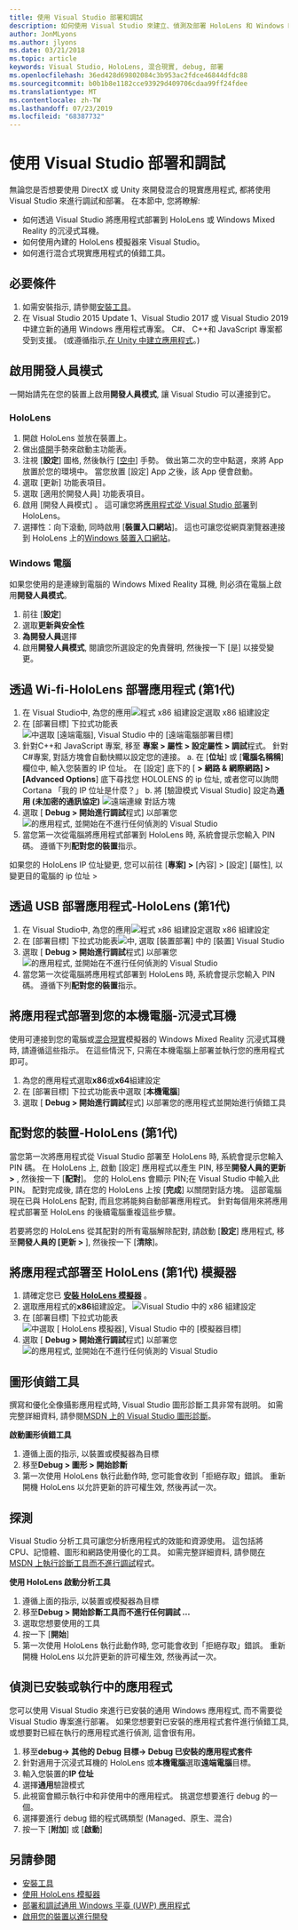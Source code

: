 ```yaml
---
title: 使用 Visual Studio 部署和調試
description: 如何使用 Visual Studio 來建立、偵測及部署 HoloLens 和 Windows Mixed Reality 的應用程式。
author: JonMLyons
ms.author: jlyons
ms.date: 03/21/2018
ms.topic: article
keywords: Visual Studio, HoloLens, 混合現實, debug, 部署
ms.openlocfilehash: 36ed428d69802084c3b953ac2fdce46844dfdc88
ms.sourcegitcommit: b0b1b8e1182cce93929d409706cdaa99ff24fdee
ms.translationtype: MT
ms.contentlocale: zh-TW
ms.lasthandoff: 07/23/2019
ms.locfileid: "68387732"
---
```

# <a name="using-visual-studio-to-deploy-and-debug"></a>使用 Visual Studio 部署和調試

無論您是否想要使用 DirectX 或 Unity 來開發混合的現實應用程式, 都將使用 Visual Studio 來進行調試和部署。 在本節中, 您將瞭解:
* 如何透過 Visual Studio 將應用程式部署到 HoloLens 或 Windows Mixed Reality 的沉浸式耳機。
* 如何使用內建的 HoloLens 模擬器來 Visual Studio。
* 如何進行混合式現實應用程式的偵錯工具。

## <a name="prerequisites"></a>必要條件
1. 如需安裝指示, 請參閱[安裝工具](install-the-tools.md)。
2. 在 Visual Studio 2015 Update 1、Visual Studio 2017 或 Visual Studio 2019 中建立新的通用 Windows 應用程式專案。 C#、 C++和 JavaScript 專案都受到支援。 (或遵循指示,[在 Unity 中建立應用程式](holograms-100.md)。)

## <a name="enabling-developer-mode"></a>啟用開發人員模式

一開始請先在您的裝置上啟用**開發人員模式**, 讓 Visual Studio 可以連接到它。

### <a name="hololens"></a>HoloLens
1. 開啟 HoloLens 並放在裝置上。
2. 做出[盛開](gestures.md#bloom)手勢來啟動主功能表。
3. 注視 [**設定**] 圖格, 然後執行 [[空中](gestures.md#air-tap)] 手勢。 做出第二次的空中點選，來將 App 放置於您的環境中。 當您放置 [設定] App 之後，該 App 便會啟動。
4. 選取 [更新]  功能表項目。
5. 選取 [適用於開發人員]  功能表項目。
6. 啟用 [開發人員模式]  。 這可讓您將[應用程式從 Visual Studio 部署](using-visual-studio.md)到 HoloLens。
7. 選擇性：向下滾動, 同時啟用 [**裝置入口網站**]。 這也可讓您從網頁瀏覽器連接到 HoloLens 上的[Windows 裝置入口網站](using-the-windows-device-portal.md)。

### <a name="windows-pc"></a>Windows 電腦

如果您使用的是連線到電腦的 Windows Mixed Reality 耳機, 則必須在電腦上啟用**開發人員模式**。
1. 前往 [**設定**]
2. 選取**更新與安全性**
3. **為開發人員**選擇
4. 啟用**開發人員模式**, 閱讀您所選設定的免責聲明, 然後按一下 [是] 以接受變更。

## <a name="deploying-an-app-over-wi-fi---hololens-1st-gen"></a>透過 Wi-fi-HoloLens 部署應用程式 (第1代)
1. 在 Visual Studio中, 為您的應用![程式 x86 組建設定選取 x86 組建設定](images/x86setting.png)
2. 在  [部署目標] 下拉式功能表![中選取 [遠端電腦], Visual Studio 中的 [遠端電腦部署目標]](images/remotemachinesetting.png)
3. 針對C++和 JavaScript 專案, 移至 **專案 > 屬性 > 設定屬性 > 調試**程式。 針對C#專案, 對話方塊會自動快顯以設定您的連接。
  a. 在 [**位址**] 或 [**電腦名稱稱**] 欄位中, 輸入您裝置的 IP 位址。 在 [設定] 底下的 [ **> 網路 & 網際網路] > [Advanced Options**] 底下尋找您 HOLOLENS 的 ip 位址, 或者您可以詢問 Cortana 「我的 IP 位址是什麼？」
  b. 將 [驗證模式 Visual Studio] 設定為**通用 (未加密的通訊協定)** ![遠端連線 對話方塊](images/remotedeploy.png)
4. 選取 [ **Debug > 開始進行調試**程式] 以部署您![的應用程式, 並開始在不進行任何偵測的 Visual Studio](images/deploynodebugging.png)
5. 當您第一次從電腦將應用程式部署到 HoloLens 時, 系統會提示您輸入 PIN 碼。 遵循下列**配對您的裝置**指示。

如果您的 HoloLens IP 位址變更, 您可以前往 [**專案] >** [內容] > [設定] [屬性], 以變更目的電腦的 ip 位址 >

## <a name="deploying-an-app-over-usb---hololens-1st-gen"></a>透過 USB 部署應用程式-HoloLens (第1代)
1. 在 Visual Studio中, 為您的應用![程式 x86 組建設定選取 x86 組建設定](images/x86setting.png)
2. 在  [部署目標] 下拉式功能表![中, 選取 [裝置部署] 中的 [裝置] Visual Studio](images/buildsettingsusbdeploy.png)
3. 選取 [ **Debug > 開始進行調試**程式] 以部署您![的應用程式, 並開始在不進行任何偵測的 Visual Studio](images/deploynodebugging.png)
4. 當您第一次從電腦將應用程式部署到 HoloLens 時, 系統會提示您輸入 PIN 碼。 遵循下列**配對您的裝置**指示。

## <a name="deploying-an-app-to-your-local-pc---immersive-headset"></a>將應用程式部署到您的本機電腦-沉浸式耳機

使用可連接到您的電腦或[混合現實](using-the-windows-mixed-reality-simulator.md)模擬器的 Windows Mixed Reality 沉浸式耳機時, 請遵循這些指示。 在這些情況下, 只需在本機電腦上部署並執行您的應用程式即可。
1. 為您的應用程式選取**x86**或**x64**組建設定
2. 在 [部署目標] 下拉式功能表中選取 [**本機電腦**]
3. 選取 [ **Debug > 開始進行調試**程式] 以部署您的應用程式並開始進行偵錯工具

## <a name="pairing-your-device---hololens-1st-gen"></a>配對您的裝置-HoloLens (第1代)

當您第一次將應用程式從 Visual Studio 部署至 HoloLens 時, 系統會提示您輸入 PIN 碼。 在 HoloLens 上, 啟動 [設定] 應用程式以產生 PIN, 移至**開發人員的更新 >** , 然後按一下 [**配對**]。 您的 HoloLens 會顯示 PIN;在 Visual Studio 中輸入此 PIN。 配對完成後, 請在您的 HoloLens 上按 [**完成**] 以關閉對話方塊。 這部電腦現在已與 HoloLens 配對, 而且您將能夠自動部署應用程式。 針對每個用來將應用程式部署至 HoloLens 的後續電腦重複這些步驟。

若要將您的 HoloLens 從其配對的所有電腦解除配對, 請啟動 [**設定**] 應用程式, 移至**開發人員的 [更新 >** ], 然後按一下 [**清除**]。

## <a name="deploying-an-app-to-the-hololens-1st-gen-emulator"></a>將應用程式部署至 HoloLens (第1代) 模擬器
1. 請確定您已 **[安裝 HoloLens 模擬器](install-the-tools.md)** 。
2. 選取應用程式的**x86**組建設定。
![Visual Studio 中的 x86 組建設定](images/x86setting.png)
3. 在 [部署目標] 下拉式功能表![中選取 [ **HoloLens 模擬器**], Visual Studio 中的 [模擬器目標]](images/deployemulator.png)
4. 選取 [ **Debug > 開始進行調試**程式] 以部署您![的應用程式, 並開始在不進行任何偵測的 Visual Studio](images/deploynodebugging.png)

## <a name="graphics-debugger"></a>圖形偵錯工具

撰寫和優化全像攝影應用程式時, Visual Studio 圖形診斷工具非常有説明。 如需完整詳細資料, 請參閱[MSDN 上的 Visual Studio 圖形診斷](https://msdn.microsoft.com/library/hh315751.aspx)。

**啟動圖形偵錯工具**
1. 遵循上面的指示, 以裝置或模擬器為目標
2. 移至**Debug > 圖形 > 開始診斷**
3. 第一次使用 HoloLens 執行此動作時, 您可能會收到「拒絕存取」錯誤。 重新開機 HoloLens 以允許更新的許可權生效, 然後再試一次。

## <a name="profiling"></a>探測

Visual Studio 分析工具可讓您分析應用程式的效能和資源使用。 這包括將 CPU、記憶體、圖形和網路使用優化的工具。 如需完整詳細資料, 請參閱[在 MSDN 上執行診斷工具而不進行調試](https://msdn.microsoft.com/library/dn957936.aspx)程式。

**使用 HoloLens 啟動分析工具**
1. 遵循上面的指示, 以裝置或模擬器為目標
2. 移至**Debug > 開始診斷工具而不進行任何調試 ...**
3. 選取您想要使用的工具
4. 按一下 [**開始**]
5. 第一次使用 HoloLens 執行此動作時, 您可能會收到「拒絕存取」錯誤。 重新開機 HoloLens 以允許更新的許可權生效, 然後再試一次。

## <a name="debugging-an-installed-or-running-app"></a>偵測已安裝或執行中的應用程式

您可以使用 Visual Studio 來進行已安裝的通用 Windows 應用程式, 而不需要從 Visual Studio 專案進行部署。 如果您想要對已安裝的應用程式套件進行偵錯工具, 或想要對已經在執行的應用程式進行偵測, 這會很有用。
1. 移至**debug-> 其他的 Debug 目標-> Debug 已安裝的應用程式套件**
2. 針對適用于沉浸式耳機的 HoloLens 或**本機電腦**選取**遠端電腦**目標。
3. 輸入您裝置的**IP 位址**
4. 選擇**通用**驗證模式
5. 此視窗會顯示執行中和非使用中的應用程式。 挑選您想要進行 debug 的一個。
6. 選擇要進行 debug 錯的程式碼類型 (Managed、原生、混合)
7. 按一下 [**附加**] 或 [**啟動**]

## <a name="see-also"></a>另請參閱
* [安裝工具](install-the-tools.md)
* [使用 HoloLens 模擬器](using-the-hololens-emulator.md)
* [部署和調試通用 Windows 平臺 (UWP) 應用程式](https://msdn.microsoft.com/library/windows/apps/xaml/mt613243.aspx)
* [啟用您的裝置以進行開發](https://docs.microsoft.com/windows/uwp/get-started/enable-your-device-for-development)
